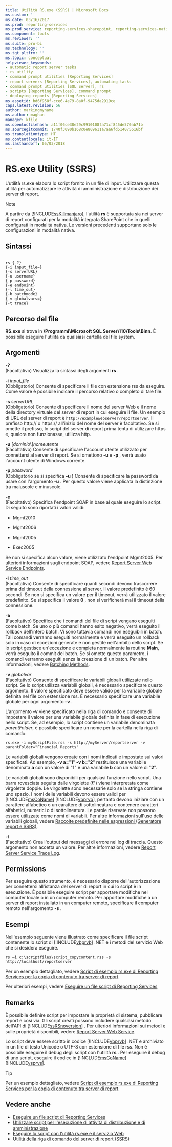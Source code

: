 ```yaml
---
title: Utilità RS.exe (SSRS) | Microsoft Docs
ms.custom: ''
ms.date: 03/16/2017
ms.prod: reporting-services
ms.prod_service: reporting-services-sharepoint, reporting-services-native
ms.component: tools
ms.reviewer: ''
ms.suite: pro-bi
ms.technology: ''
ms.tgt_pltfrm: ''
ms.topic: conceptual
helpviewer_keywords:
- automatic report server tasks
- rs utility
- command prompt utilities [Reporting Services]
- report servers [Reporting Services], automating tasks
- command prompt utilities [SQL Server], rs
- scripts [Reporting Services], command prompt
- deploying reports [Reporting Services]
ms.assetid: bd6f958f-cce6-4e79-8a0f-9475da2919ce
caps.latest.revision: 56
author: markingmyname
ms.author: maghan
manager: kfile
ms.openlocfilehash: a11f06ce38e29c9910108fa71cf845de570ab71b
ms.sourcegitcommit: 1740f3090b168c0e809611a7aa6fd514075616bf
ms.translationtype: HT
ms.contentlocale: it-IT
ms.lasthandoff: 05/03/2018
---
```

# <a name="rsexe-utility-ssrs"></a>RS.exe Utility (SSRS)
  L'utilità rs.exe elabora lo script fornito in un file di input. Utilizzare questa utilità per automatizzare le attività di amministrazione e distribuzione dei server di report.  
  
> [!NOTE]  
>  A partire da [!INCLUDE[ssKilimanjaro](../../includes/sskilimanjaro-md.md)], l'utilità **rs** è supportata sia nei server di report configurati per la modalità integrata SharePoint che in quelli configurati in modalità nativa. Le versioni precedenti supportano solo le configurazioni in modalità nativa.  
  
## <a name="syntax"></a>Sintassi  
  
```  
  
rs {-?}  
{-i input_file=}  
{-s serverURL}  
{-u username}  
{-p password}  
{-e endpoint}  
{-l time_out}  
{-b batchmode}  
{-v globalvars=}  
{-t trace}  
```  
  
##  <a name="bkmk_filelocation"></a> Percorso del file  
 **RS.exe** si trova in **\Programmi\Microsoft SQL Server\110\Tools\Binn**. È possibile eseguire l'utilità da qualsiasi cartella del file system.  
  
##  <a name="bkmk_arguments"></a> Argomenti  
 **-?**  
 (Facoltativo) Visualizza la sintassi degli argomenti **rs** .  
  
 **-i** *input_file*  
 (Obbligatorio) Consente di specificare il file con estensione rss da eseguire. Come valore è possibile indicare il percorso relativo o completo di tale file.  
  
 **-s** *serverURL*  
 (Obbligatorio) Consente di specificare il nome del server Web e il nome della directory virtuale del server di report in cui eseguire il file. Un esempio di URL del server di report è `http://examplewebserver/reportserver`. Il prefisso http:// o https:// all'inizio del nome del server è facoltativo. Se si omette il prefisso, lo script del server di report prima tenta di utilizzare https e, qualora non funzionasse, utilizza http.  
  
 **-u** [*dominio*\\]*nomeutente*  
 (Facoltativo) Consente di specificare l'account utente utilizzato per connettersi al server di report. Se si omettono **-u** e **-p** , verrà usato l'account utente di Windows corrente.  
  
 **-p** *password*  
 (Obbligatorio se si specifica **-u** ) Consente di specificare la password da usare con l'argomento **-u** . Per questo valore viene applicata la distinzione tra maiuscole e minuscole.  
  
 **-e**  
 (Facoltativo) Specifica l'endpoint SOAP in base al quale eseguire lo script. Di seguito sono riportati i valori validi:  
  
-   Mgmt2010  
  
-   Mgmt2006  
  
-   Mgmt2005  
  
-   Exec2005  
  
 Se non si specifica alcun valore, viene utilizzato l'endpoint Mgmt2005. Per ulteriori informazioni sugli endpoint SOAP, vedere [Report Server Web Service Endpoints](../../reporting-services/report-server-web-service/methods/report-server-web-service-endpoints.md).  
  
 **-l** *time_out*  
 (Facoltativo) Consente di specificare quanti secondi devono trascorrere prima del timeout della connessione al server. Il valore predefinito è 60 secondi. Se non si specifica un valore per il timeout, verrà utilizzato il valore predefinito. Se si specifica il valore **0** , non si verificherà mai il timeout della connessione.  
  
 **-b**  
 (Facoltativo) Specifica che i comandi del file di script vengano eseguiti come batch. Se uno o più comandi hanno esito negativo, verrà eseguito il rollback dell'intero batch. Vi sono tuttavia comandi non eseguibili in batch. Tali comandi verranno eseguiti normalmente e verrà eseguito un rollback solo in caso di eccezioni generate e non gestite nell'ambito dello script. Se lo script gestisce un'eccezione e completa normalmente la routine **Main**, verrà eseguito il commit del batch. Se si omette questo parametro, i comandi verranno eseguiti senza la creazione di un batch. Per altre informazioni, vedere [Batching Methods](../../reporting-services/report-server-web-service-net-framework-soap-headers/batching-methods.md).  
  
 **-v** *globalvar*  
 (Facoltativo) Consente di specificare le variabili globali utilizzate nello script. Se lo script utilizza variabili globali, è necessario specificare questo argomento. Il valore specificato deve essere valido per la variabile globale definita nel file con estensione rss. È necessario specificare una variabile globale per ogni argomento **–v** .  
  
 L'argomento **-v** viene specificato nella riga di comando e consente di impostare il valore per una variabile globale definita in fase di esecuzione nello script. Se, ad esempio, lo script contiene un variabile denominata *parentFolder*, è possibile specificare un nome per la cartella nella riga di comando:  
  
 `rs.exe -i myScriptFile.rss -s http://myServer/reportserver -v parentFolder="Financial Reports"`  
  
 Le variabili globali vengono create con i nomi indicati e impostate sui valori specificati. Ad esempio, **-v a=**"**1**" **-v b=**"**2**" restituisce una variabile denominata **a** con un valore di "**1**" e una variabile **b** con un valore di "**2**".  
  
 Le variabili globali sono disponibili per qualsiasi funzione nello script. Una barra rovesciata seguita dalle virgolette (**\\"**) viene interpretata come virgolette doppie. Le virgolette sono necessarie solo se la stringa contiene uno spazio. I nomi delle variabili devono essere validi per [!INCLUDE[msCoName](../../includes/msconame-md.md)] [!INCLUDE[vbprvb](../../includes/vbprvb-md.md)], pertanto devono iniziare con un carattere alfabetico o un carattere di sottolineatura e contenere caratteri alfabetici, numerici o di sottolineatura. Le parole riservate non possono essere utilizzate come nomi di variabili. Per altre informazioni sull'uso delle variabili globali, vedere [Raccolte predefinite nelle espressioni &#40;Generatore report e SSRS&#41;](../../reporting-services/report-design/built-in-collections-in-expressions-report-builder.md).  
  
 **-t**  
 (Facoltativo) Crea l'output dei messaggi di errore nel log di traccia. Questo argomento non accetta un valore. Per altre informazioni, vedere [Report Server Service Trace Log](../../reporting-services/report-server/report-server-service-trace-log.md).  
  
##  <a name="bkmk_permissions"></a> Permissions  
 Per eseguire questo strumento, è necessario disporre dell'autorizzazione per connettersi all'istanza del server di report in cui lo script è in esecuzione. È possibile eseguire script per apportare modifiche nel computer locale o in un computer remoto. Per apportare modifiche a un server di report installato in un computer remoto, specificare il computer remoto nell'argomento **-s** .  
  
##  <a name="bkmk_examples"></a> Esempi  
 Nell'esempio seguente viene illustrato come specificare il file script contenente lo script di [!INCLUDE[vbprvb](../../includes/vbprvb-md.md)] .NET e i metodi del servizio Web che si desidera eseguire.  
  
```  
rs –i c:\scriptfiles\script_copycontent.rss -s http://localhost/reportserver  
```  
  
 Per un esempio dettagliato, vedere [Script di esempio rs.exe di Reporting Services per la copia di contenuto tra server di report](../../reporting-services/tools/sample-reporting-services-rs-exe-script-to-copy-content-between-report-servers.md).  
  
 Per ulteriori esempi, vedere [Eseguire un file script di Reporting Services](../../reporting-services/tools/run-a-reporting-services-script-file.md)  
  
## <a name="remarks"></a>Remarks  
 È possibile definire script per impostare le proprietà di sistema, pubblicare report e così via. Gli script creati possono includere qualsiasi metodo dell'API di [!INCLUDE[ssRSnoversion](../../includes/ssrsnoversion-md.md)] . Per ulteriori informazioni sui metodi e sulle proprietà disponibili, vedere [Report Server Web Service](../../reporting-services/report-server-web-service/report-server-web-service.md).  
  
 Lo script deve essere scritto in codice [!INCLUDE[vbprvb](../../includes/vbprvb-md.md)] .NET e archiviato in un file di testo Unicode o UTF-8 con estensione di file rss. Non è possibile eseguire il debug degli script con l'utilità **rs** . Per eseguire il debug di uno script, eseguire il codice in [!INCLUDE[msCoName](../../includes/msconame-md.md)] [!INCLUDE[vsprvs](../../includes/vsprvs-md.md)].  
  
> [!TIP]  
>  Per un esempio dettagliato, vedere [Script di esempio rs.exe di Reporting Services per la copia di contenuto tra server di report](../../reporting-services/tools/sample-reporting-services-rs-exe-script-to-copy-content-between-report-servers.md).  
  
## <a name="see-also"></a>Vedere anche  
- [Eseguire un file script di Reporting Services](../../reporting-services/tools/run-a-reporting-services-script-file.md)   
- [Utilizzare script per l'esecuzione di attività di distribuzione e di amministrazione](../../reporting-services/tools/script-deployment-and-administrative-tasks.md)   
- [Eseguire lo script con l'utilità rs.exe e il servizio Web](../../reporting-services/tools/script-with-the-rs-exe-utility-and-the-web-service.md)   
- [Utilità della riga di comando del server di report &#40;SSRS&#41;](../../reporting-services/tools/report-server-command-prompt-utilities-ssrs.md)  
  
  
